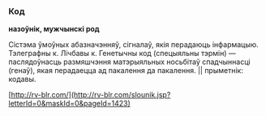 ### Код
**назоўнік, мужчынскі род**

Сістэма ўмоўных абазначэнняў, сігналаў, якія перадаюць інфармацыю. Тэлеграфны к. Лічбавы к. Генетычны код (спецыяльны тэрмін) — паслядоўнасць размяшчэння матэрыяльных носьбітаў спадчыннасці (генаў), якая перадаецца ад пакалення да пакалення. || прыметнік: кодавы.

<a rel="author">[http://rv-blr.com/](http://rv-blr.com/slounik.jsp?letterId=0&maskId=0&pageId=1423)</a>
